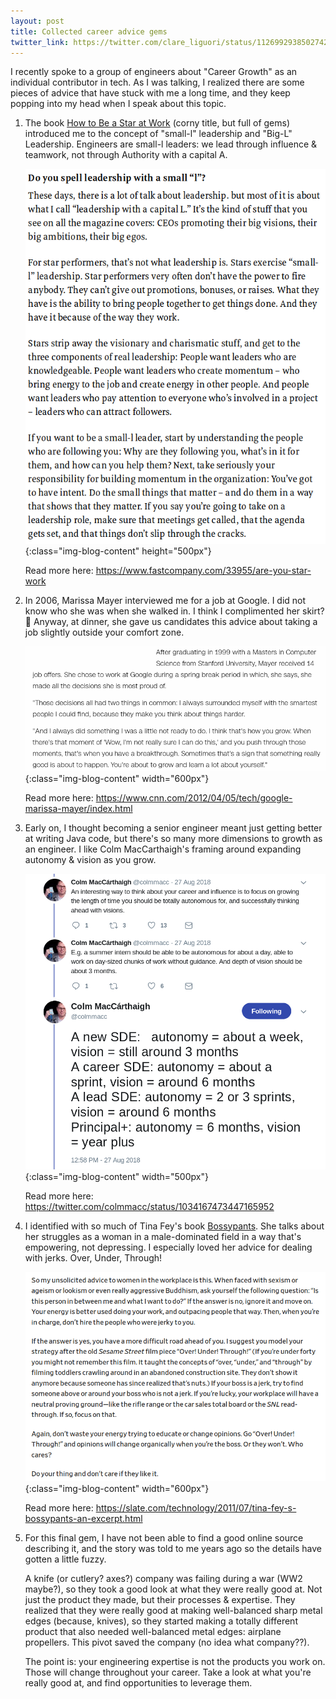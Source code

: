 ```yaml
---
layout: post
title: Collected career advice gems
twitter_link: https://twitter.com/clare_liguori/status/1126992938502742016
---
```


I recently spoke to a group of engineers about "Career Growth" as an individual contributor in tech. As I was talking, I realized there are some pieces of advice that have stuck with me a long time, and they keep popping into my head when I speak about this topic.

1. The book [How to Be a Star at Work](https://www.amazon.com/How-Star-Work-Breakthrough-Strategies/dp/0812931696) (corny title, but full of gems) introduced me to the concept of "small-l" leadership and "Big-L" Leadership. Engineers are small-l leaders: we lead through influence & teamwork, not through Authority with a capital A.

    ![](/static/img/posts/are-you-a-star-at-work.png){:class="img-blog-content" height="500px"}

    Read more here: <https://www.fastcompany.com/33955/are-you-star-work>

2. In 2006, Marissa Mayer interviewed me for a job at Google. I did not know who she was when she walked in. I think I complimented her skirt? :grimacing: Anyway, at dinner, she gave us candidates this advice about taking a job slightly outside your comfort zone.

    ![](/static/img/posts/marissa-mayer-quote.png){:class="img-blog-content" width="600px"}

    Read more here: <https://www.cnn.com/2012/04/05/tech/google-marissa-mayer/index.html>

3. Early on, I thought becoming a senior engineer meant just getting better at writing Java code, but there's so many more dimensions to growth as an engineer. I like Colm MacCarthaigh's framing around expanding autonomy & vision as you grow.

    ![](/static/img/posts/colm-autonomy.png){:class="img-blog-content" width="500px"}

    Read more here: <https://twitter.com/colmmacc/status/1034167473447165952>

4. I identified with so much of Tina Fey's book [Bossypants](https://www.amazon.com/Bossypants-Tina-Fey-ebook/dp/B0047Y0FGY). She talks about her struggles as a woman in a male-dominated field in a way that's empowering, not depressing. I especially loved her advice for dealing with jerks. Over, Under, Through!

    ![](/static/img/posts/tina-fey-bossypants.png){:class="img-blog-content" width="600px"}

    Read more here: <https://slate.com/technology/2011/07/tina-fey-s-bossypants-an-excerpt.html>

5. For this final gem, I have not been able to find a good online source describing it, and the story was told to me years ago so the details have gotten a little fuzzy.

    A knife (or cutlery? axes?) company was failing during a war (WW2 maybe?), so they took a good look at what they were really good at. Not just the product they made, but their processes & expertise.  They realized that they were really good at making well-balanced sharp metal edges (because, knives), so they started making a totally different product that also needed well-balanced metal edges: airplane propellers. This pivot saved the company (no idea what company??).

    The point is: your engineering expertise is not the products you work on. Those will change throughout your career. Take a look at what you're really good at, and find opportunities to leverage them.